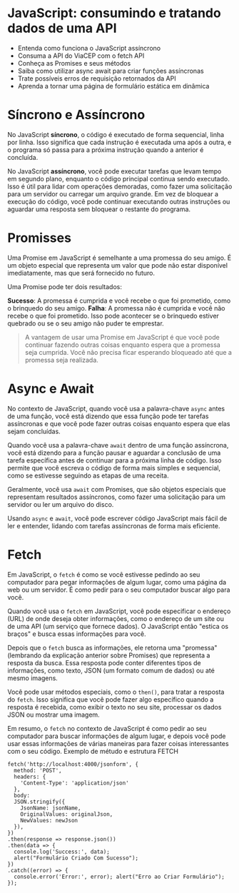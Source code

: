 # JavaScript: consumindo e tratando dados de uma API
* Entenda como funciona o JavaScript assíncrono
* Consuma a API do ViaCEP com o fetch API
* Conheça as Promises e seus métodos
* Saiba como utilizar async await para criar funções assíncronas
* Trate possíveis erros de requisição retornados da API
* Aprenda a tornar uma página de formulário estática em dinâmica

# **Síncrono e Assíncrono**
No JavaScript **síncrono**, o código é executado de forma sequencial, linha por linha. Isso significa que cada instrução é executada uma após a outra, e o programa só passa para a próxima instrução quando a anterior é concluída.

No JavaScript **assíncrono**, você pode executar tarefas que levam tempo em segundo plano, enquanto o código principal continua sendo executado. Isso é útil para lidar com operações demoradas, como fazer uma solicitação para um servidor ou carregar um arquivo grande. Em vez de bloquear a execução do código, você pode continuar executando outras instruções ou aguardar uma resposta sem bloquear o restante do programa.

# **Promisses**

Uma Promise em JavaScript é semelhante a uma promessa do seu amigo. É um objeto especial que representa um valor que pode não estar disponível imediatamente, mas que será fornecido no futuro.

Uma Promise pode ter dois resultados:

**Sucesso**: A promessa é cumprida e você recebe o que foi prometido, como o brinquedo do seu amigo.
**Falha**: A promessa não é cumprida e você não recebe o que foi prometido. Isso pode acontecer se o brinquedo estiver quebrado ou se o seu amigo não puder te emprestar.
> A vantagem de usar uma Promise em JavaScript é que você pode continuar fazendo outras coisas enquanto espera que a promessa seja cumprida. Você não precisa ficar esperando bloqueado até que a promessa seja realizada.

# **Async e Await**
No contexto de JavaScript, quando você usa a palavra-chave `async` antes de uma função, você está dizendo que essa função pode ter tarefas assíncronas e que você pode fazer outras coisas enquanto espera que elas sejam concluídas.

Quando você usa a palavra-chave `await` dentro de uma função assíncrona, você está dizendo para a função pausar e aguardar a conclusão de uma tarefa específica antes de continuar para a próxima linha de código. Isso permite que você escreva o código de forma mais simples e sequencial, como se estivesse seguindo as etapas de uma receita.

Geralmente, você usa `await` com Promises, que são objetos especiais que representam resultados assíncronos, como fazer uma solicitação para um servidor ou ler um arquivo do disco.

Usando `async` e `await`, você pode escrever código JavaScript mais fácil de ler e entender, lidando com tarefas assíncronas de forma mais eficiente.

# **Fetch** 
Em JavaScript, o `fetch` é como se você estivesse pedindo ao seu computador para pegar informações de algum lugar, como uma página da web ou um servidor. É como pedir para o seu computador buscar algo para você.

Quando você usa o `fetch` em JavaScript, você pode especificar o endereço (URL) de onde deseja obter informações, como o endereço de um site ou de uma API (um serviço que fornece dados). O JavaScript então "estica os braços" e busca essas informações para você.

Depois que o `fetch` busca as informações, ele retorna uma "promessa" (lembrando da explicação anterior sobre Promises) que representa a resposta da busca. Essa resposta pode conter diferentes tipos de informações, como texto, JSON (um formato comum de dados) ou até mesmo imagens.

Você pode usar métodos especiais, como o `then()`, para tratar a resposta do `fetch`. Isso significa que você pode fazer algo específico quando a resposta é recebida, como exibir o texto no seu site, processar os dados JSON ou mostrar uma imagem.

Em resumo, o `fetch` no contexto de JavaScript é como pedir ao seu computador para buscar informações de algum lugar, e depois você pode usar essas informações de várias maneiras para fazer coisas interessantes com o seu código.
Exemplo de métudo e estrutura FETCH
```
fetch('http://localhost:4000/jsonform', { 
  method: 'POST', 
  headers: { 
    'Content-Type': 'application/json' 
  }, 
  body:
  JSON.stringify({ 
    JsonName: jsonName, 
    OriginalValues: originalJson, 
    NewValues: newJson 
  }), 
}) 
.then(response => response.json()) 
.then(data => { 
  console.log('Success:', data); 
  alert("Formulário Criado Com Sucesso");
}) 
.catch((error) => { 
  console.error('Error:', error); alert("Erro ao Criar Formulário");
});
```
